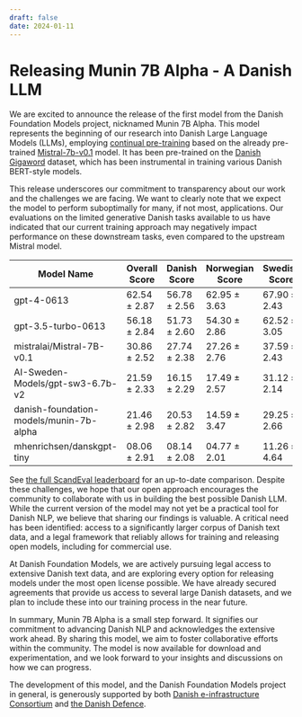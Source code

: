 ```yaml
---
draft: false
date: 2024-01-11
---
```


# Releasing Munin 7B Alpha - A Danish LLM

We are excited to announce the release of the first model from the Danish Foundation
Models project, nicknamed Munin 7B Alpha. This model represents the beginning of our
research into Danish Large Language Models (LLMs), employing [continual
pre-training](https://arxiv.org/abs/2308.04014) based on the already pre-trained
[Mistral-7b-v0.1](https://huggingface.co/mistralai/Mistral-7B-v0.1) model. It has been
pre-trained on the [Danish Gigaword](https://gigaword.dk/) dataset, which has been
instrumental in training various Danish BERT-style models.

<!-- more -->

This release underscores our commitment to transparency about our work and the
challenges we are facing. We want to clearly note that we expect the model to perform
suboptimally for many, if not most, applications. Our evaluations on the limited
generative Danish tasks available to us have indicated that our current training
approach may negatively impact performance on these downstream tasks, even compared to
the upstream Mistral model.

| Model Name                              	| Overall Score 	| Danish Score 	| Norwegian Score 	| Swedish Score 	|
|-----------------------------------------	|---------------	|--------------	|-----------------	|---------------	|
| gpt-4-0613                              	| 62.54 ± 2.87  	| 56.78 ± 2.56 	| 62.95 ± 3.63    	| 67.90 ± 2.43  	|
| gpt-3.5-turbo-0613                      	| 56.18 ± 2.84  	| 51.73 ± 2.60 	| 54.30 ± 2.86    	| 62.52 ± 3.05  	|
| mistralai/Mistral-7B-v0.1               	| 30.86 ± 2.52	   	| 27.74 ± 2.38 	| 27.26 ± 2.76	   	| 37.59 ± 2.43	 	|
| AI-Sweden-Models/gpt-sw3-6.7b-v2       	| 21.59 ± 2.33  	| 16.15 ± 2.29	| 17.49 ± 2.57   	| 31.12 ± 2.14  	|
| danish-foundation-models/munin-7b-alpha 	| 21.46 ± 2.98  	| 20.53 ± 2.82 	| 14.59 ± 3.47    	| 29.25 ± 2.66  	|
| mhenrichsen/danskgpt-tiny              	| 08.06 ± 2.91   	| 08.14 ± 2.08 	| 04.77 ± 2.01	   	| 11.26 ± 4.64	  	|

See [the full ScandEval
leaderboard](https://scandeval.com/mainland-scandinavian-nlu-benchmark/) for an
up-to-date comparison. Despite these challenges, we hope that our open approach
encourages the community to collaborate with us in building the best possible Danish
LLM. While the current version of the model may not yet be a practical tool for Danish
NLP, we believe that sharing our findings is valuable. A critical need has been
identified: access to a significantly larger corpus of Danish text data, and a legal
framework that reliably allows for training and releasing open models, including for
commercial use.

At Danish Foundation Models, we are actively pursuing legal access to extensive Danish
text data, and are exploring every option for releasing models under the
most open license possible. We have already secured agreements that provide us access
to several large Danish datasets, and we plan to include these into our training
process in the near future.

In summary, Munin 7B Alpha is a small step forward. It signifies our commitment to
advancing Danish NLP and acknowledges the extensive work ahead. By sharing this model,
we aim to foster collaborative efforts within the community. The model is now available
for download and experimentation, and we look forward to your insights and discussions
on how we can progress.

The development of this model, and the Danish Foundation Models project in general, is
generously supported by both [Danish e-infrastructure Consortium](https://www.deic.dk/)
and [the Danish Defence](https://www.forsvaret.dk/).
